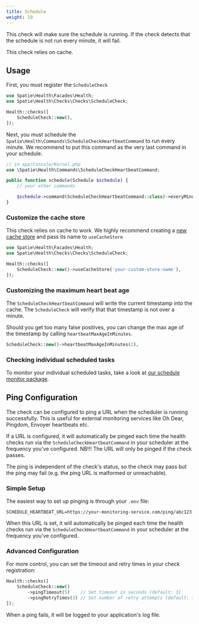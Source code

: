 ```yaml
---
title: Schedule
weight: 19
---
```


This check will make sure the schedule is running. If the check detects that the schedule is not run every minute, it will fail.

This check relies on cache.

## Usage

First, you must register the `ScheduleCheck`

```php
use Spatie\Health\Facades\Health;
use Spatie\Health\Checks\Checks\ScheduleCheck;

Health::checks([
    ScheduleCheck::new(),
]);
```

Next, you must schedule the `Spatie\Health\Commands\ScheduleCheckHeartbeatCommand` to run every minute. We recommend to put this command as the very last command in your schedule.

```php
// in app/Console/Kernel.php
use \Spatie\Health\Commands\ScheduleCheckHeartbeatCommand;

public function schedule(Schedule $schedule) {
    // your other commands

    $schedule->command(ScheduleCheckHeartbeatCommand::class)->everyMinute();
}
```

### Customize the cache store

This check relies on cache to work. We highly recommend creating a [new cache store](https://laravel.com/docs/8.x/cache#configuration) and pass its name to `useCacheStore`

```php
use Spatie\Health\Facades\Health;
use Spatie\Health\Checks\Checks\ScheduleCheck;

Health::checks([
    ScheduleCheck::new()->useCacheStore('your-custom-store-name'),
]);
```

### Customizing the maximum heart beat age

The `ScheduleCheckHeartbeatCommand` will write the current timestamp into the cache. The `ScheduleCheck` will verify that that timestamp is not over a minute.

Should you get too many false positives, you can change the max age of the timestamp by calling `heartbeatMaxAgeInMinutes`.

```php
ScheduleCheck::new()->heartbeatMaxAgeInMinutes(2),
```

### Checking individual scheduled tasks

To monitor your individual scheduled tasks, take a look at [our schedule monitor package](https://github.com/spatie/laravel-schedule-monitor).

## Ping Configuration

The check can be configured to ping a URL when the scheduler is running successfully. This is useful for external monitoring services like Oh Dear, Pingdom, Envoyer heartbeats etc.

If a URL is configured, it will automatically be pinged each time the health checks run via the `ScheduleCheckHeartbeatCommand` in your scheduler at the frequency you've configured. NB!!! The URL will only be pinged if the check passes.

The ping is independent of the check's status, so the check may pass but the ping may fail (e.g. the ping URL is malformed or unreachable).

### Simple Setup

The easiest way to set up pinging is through your `.env` file:

```env
SCHEDULE_HEARTBEAT_URL=https://your-monitoring-service.com/ping/abc123
```

When this URL is set, it will automatically be pinged each time the health checks run via the `ScheduleCheckHeartbeatCommand` in your scheduler at the frequency you've configured.

### Advanced Configuration

For more control, you can set the timeout and retry times in your check registration:

```php
Health::checks([
    ScheduleCheck::new()
        ->pingTimeout(5)    // Set timeout in seconds (default: 3)
        ->pingRetryTimes(3) // Set number of retry attempts (default: 1)
]);
```

When a ping fails, it will be logged to your application's log file.
